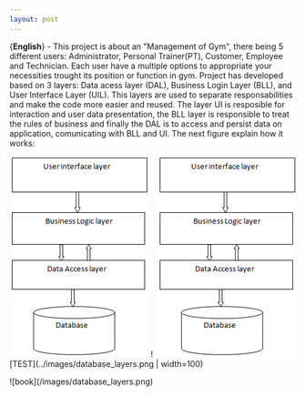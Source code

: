 ```yaml
---
layout: post
---
```




{**English**} - This project is about an "Management of Gym", there being 5 different users: Administrator, Personal Trainer(PT), Customer, Employee and Technician. Each user have a multiple options to appropriate your necessities trought its position or function in gym. Project has developed based on 3 layers: Data acess layer (DAL), Business Login Layer (BLL), and User Interface Layer (UIL). This layers are used to separate responsabilities and make the code more easier and reused. The layer UI is resposible for interaction and user data presentation, the BLL layer is responsible to treat the rules of business and finally the DAL is to access and persist data on application, comunicating with BLL and UI. The next figure explain how it works:




<img style="float: right;" src="../images/database_layers.png">

![A test image](../images/database_layers.png)
![TEST](../images/database_layers.png | width=100)

<div style="float:left;margin:0 10px 10px 0" markdown="1">
    ![book](/images/database_layers.png)
</div>
